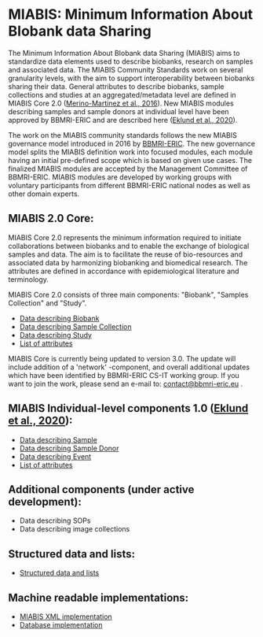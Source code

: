 # MIABIS: Minimum Information About BIobank data Sharing

The Minimum Information About BIobank data Sharing (MIABIS) aims to standardize data elements used to describe biobanks, research on samples and associated data. The MIABIS Community Standards work on several granularity levels, with the aim to support interoperability between biobanks sharing their data. 
General attributes to describe biobanks, sample collections and studies at an aggregated/metadata level are defined in MIABIS Core 2.0 ([Merino-Martinez et al., 2016](https://www.liebertpub.com/doi/abs/10.1089/bio.2015.0070)). New MIABIS modules describing samples and sample donors at individual level have been approved by BBMRI-ERIC and are described here ([Eklund et al., 2020](https://www.liebertpub.com/doi/10.1089/bio.2019.0129)).

The work on the MIABIS community standards follows the new MIABIS governance model introduced in 2016 by [BBMRI-ERIC](http://www.bbmri-eric.eu/). The new governance model splits the MIABIS definition work into focused modules, each module having an initial pre-defined scope which is based on given use cases. The finalized MIABIS modules are accepted by the Management Committee of BBMRI-ERIC. MIABIS modules are developed by working groups with voluntary participants from different BBMRI-ERIC national nodes as well as other domain experts. 

## MIABIS 2.0 Core:
MIABIS Core 2.0 represents the minimum information required to initiate collaborations between biobanks and to enable the exchange of biological samples and data. The aim is to facilitate the reuse of bio-resources and associated data by harmonizing biobanking and biomedical research. The attributes are defined in accordance with epidemiological literature and terminology.

MIABIS Core 2.0 consists of three main components: "Biobank", "Samples Collection" and "Study". 
* [Data describing Biobank](Data-describing-Biobank.md)
* [Data describing Sample Collection](Data-describing-Sample-Collection.md)
* [Data describing Study](Data-describing-Study.md)
* [List of attributes](Entire-list-of-attributes.md)

MIABIS Core is currently being updated to version 3.0. The update will include addition of a 'network' -component, and overall additional updates which have been identified by BBMRI-ERIC CS-IT working group. If you want to join the work, please send an e-mail to: contact@bbmri-eric.eu .

## MIABIS Individual-level components 1.0 ([Eklund et al., 2020](https://www.liebertpub.com/doi/10.1089/bio.2019.0129)):
* [Data describing Sample](Data-describing-Sample.md)
* [Data describing Sample Donor](/ata-describing-Sample-Donor.md)
* [Data describing Event](Data-describing-Event.md)
* [List of attributes](MIABIS-inidividual-components-list-of-attributes.md)

## Additional components (under active development):
* Data describing SOPs
* Data describing image collections

## Structured data and lists:
* [Structured data and lists](Structured-data-and-lists.md)

## Machine readable implementations:
* [MIABIS XML implementation](miabis-xml.md)
* [Database implementation](Database-implementation.md)
